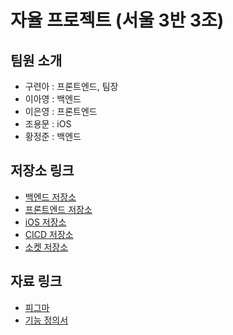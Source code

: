 # 자율 프로젝트 (서울 3반 3조)

## 팀원 소개

- 구련아 : 프론트엔드, 팀장
- 이아영 : 백엔드
- 이은영 : 프론트엔드
- 조용문 : iOS
- 황정준 : 백엔드

## 저장소 링크

- [백엔드 저장소](https://lab.ssafy.com/s06-final/S06P31A303)
- [프론트엔드 저장소](https://lab.ssafy.com/anottrx/s06p31a303-frontend)
- [iOS 저장소](https://lab.ssafy.com/anottrx/s06p31a303-ios)
- [CICD 저장소](https://lab.ssafy.com/anottrx/s06p31a303-recommendation-service)
- [소켓 저장소](https://lab.ssafy.com/anottrx/s06p31a303-socket)

## 자료 링크

- [피그마](https://www.figma.com/file/xwVM8exgzfoKCq5dmpims5/%EC%B7%A8%EB%AF%B8%ED%8C%80?node-id=0%3A1)
- [기능 정의서](https://docs.google.com/spreadsheets/d/1aZ-Tk6ARGN4bDCDHEYn8KShKtQjdve7AVTqrD48GzwM)
